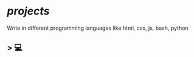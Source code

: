 _projects_
=

Write in different programming languages like html, css, js, bash, python

## > 💻

<!---
*tipio/first-one* is a ✨ special ✨ repository because its `README.md` (this file) appears on your GitHub profile.
You can click the Preview link to take a look at your changes.
--->
